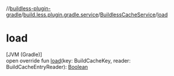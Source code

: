 //[buildless-plugin-gradle](../../../index.md)/[build.less.plugin.gradle.service](../index.md)/[BuildlessCacheService](index.md)/[load](load.md)

# load

[JVM (Gradle)]\
open override fun [load](load.md)(key: BuildCacheKey, reader: BuildCacheEntryReader): [Boolean](https://kotlinlang.org/api/latest/jvm/stdlib/kotlin/-boolean/index.html)
